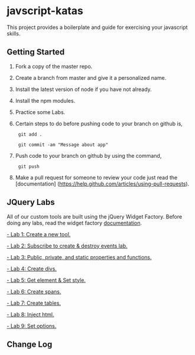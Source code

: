 # javscript-katas
This project provides a boilerplate and guide for exercising your javascript skills.

## Getting Started
1. Fork a copy of the master repo. 
2. Create a branch from master and give it a personalized name. 
3. Install the latest version of node if you have not already.
4. Install the npm modules.
5. Practice some Labs.
6. Certain steps to do before pushing code to your branch on github is, 

        git add .
    
        git commit -am "Message about app"

7. Push code to your branch on github by using the command,

        git push
       
8. Make a pull request for someone to review your code just read the [documentation]
(https://help.github.com/articles/using-pull-requests). 

## JQuery Labs

All of our custom tools are built using the jQuery Widget Factory. Before doing any labs, read the widget factory [documentation](http://learn.jquery.com/plugins/stateful-plugins-with-widget-factory/).

  <a href="public/jquery/lab1/README.md"> - Lab 1: Create a new tool.</a>

  <a href="public/jquery/lab2/README.md"> - Lab 2: Subscribe to create & destroy events lab.</a>
  
  <a href="public/jquery/lab3/README.md"> - Lab 3: Public, private, and static properties and functions.</a>
  
  <a href="public/jquery/lab4/README.md"> - Lab 4: Create divs.</a>
  
  <a href="public/jquery/lab5/README.md"> - Lab 5: Get element & Set style.</a>
  
  
  
  <a href="public/jquery/lab6/README.md"> - Lab 6: Create spans.</a>
  
  <a href="public/jquery/lab7/README.md"> - Lab 7: Create tables.</a>
  
  <a href="public/jquery/lab8/README.md"> - Lab 8: Inject html.</a>
  
  <a href="public/jquery/lab9/README.md"> - Lab 9: Set options.</a>

## Change Log
